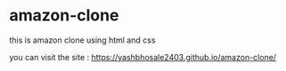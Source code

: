 # amazon-clone
this is amazon clone using html and css

you can visit the site : https://yashbhosale2403.github.io/amazon-clone/
